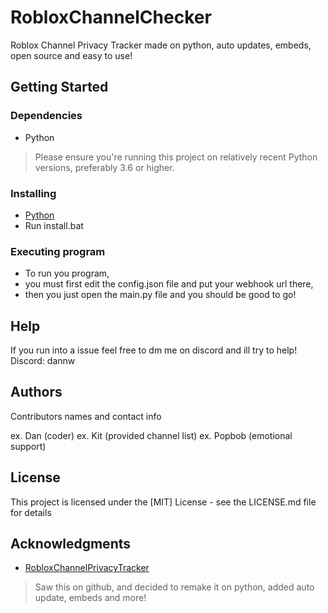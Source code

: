# RobloxChannelChecker

Roblox Channel Privacy Tracker made on python, auto updates, embeds, open source and easy to use!


## Getting Started

### Dependencies
* Python
>  Please ensure you're running this project on relatively recent Python versions, preferably 3.6 or higher.

### Installing

* [Python](https://www.python.org/downloads/)
* Run install.bat

### Executing program

* To run you program,
* you must first edit the config.json file and put your webhook url there,
* then you just open the main.py file and you should be good to go!



## Help

If you run into a issue feel free to dm me on discord and ill try to help!
Discord: dannw


## Authors

Contributors names and contact info

ex. Dan  (coder)
ex. Kit (provided channel list)
ex. Popbob (emotional support)



## License

This project is licensed under the [MIT] License - see the LICENSE.md file for details

## Acknowledgments


* [RobloxChannelPrivacyTracker](https://github.com/Mast3rGamers/RobloxChannelPrivacyTracker)
> Saw this on github, and decided to remake it on python, added auto update, embeds and more!


